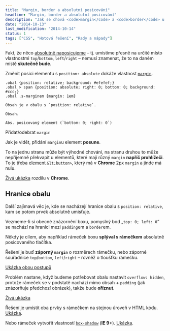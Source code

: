 ```yaml
---
title: "Margin, border a absolutní posicování"
headline: "Margin, border a absolutní posicování"
description: "Jak se chová <code>margin</code> a <code>border</code> u absolutně posicovaných elementů."
date: "2014-10-13"
last_modification: "2014-10-14"
status: 1
tags: ["CSS", "Hotová řešení", "Rady a nápady"]
---
```


Fakt, že něco [absolutně naposicujeme](/position#absolute) – tj. umístíme přesně na určité místo vlastnostmi `top`/`bottom`, `left`/`right` – nemusí znamenat, že to na daném místě **skutečně bude**.

Změnit posici elementu s `position: absolute` dokáže vlastnost [`margin`](/margin).

    .obal {position: relative; background: #efefef;}
    .obal > span {position: absolute; right: 0; bottom: 0; background: #ccc;}
    .obal .s-marginem {margin: 1em}

    Obsah je v obalu s `position: relative`.

    Obsah.

    Abs. posicovaný element (`bottom: 0; right: 0`)

Přidat/odebrat `margin`

Jak je vidět, přidání `margin`u element **posune**.

To na jednu stranu může být výhodné chování, na stranu druhou to může nepříjemně překvapit u elementů, které mají různý `margin` **napříč prohlížeči**. To je třeba [element `&lt;button>`](/button), který má v **Chrome** 2px `margin` a jinde má nulu.

[Živá ukázka](http://kod.djpw.cz/algb) rozdílu v **Chrome**.

## Hranice obalu

Další zajímavá věc je, kde se nacházejí hranice obalu s `position: relative`, kam se potom prvek absolutně umisťuje.

Vezmeme-li si obecné znázornění boxu, pomyslný bod „`top: 0; left: 0`“ se nachází na hranici mezi `padding`em a `border`em.

Někdy je cílem, aby například rámeček boxu **splýval s rámečkem** absolutně posicovaného tlačítka.

Řešení je buď **záporný `margin`** o rozměrech rámečku, nebo záporné souřadnice `top`/`bottom`, `left`/`right` – rovněž o tloušťku rámečku.

[Ukázka obou postupů](http://kod.djpw.cz/blgb)

Problém nastane, když budeme potřebovat obalu nastavit `overflow: hidden`, protože rámeček se v podstatě nachází mimo obsah + `padding` (jak znázorňuje předchozí obrázek), takže bude **oříznut**.

[Živá ukázka](http://kod.djpw.cz/clgb)

Řešení je umístit oba prvky s rámečkem na stejnou úroveň v HTML kódu. [Ukázka](http://kod.djpw.cz/dlgb).

Nebo rámeček vytvořit vlastností [`box-shadow`](/box-shadow) (**IE 9+**). [Ukázka](http://kod.djpw.cz/flgb).